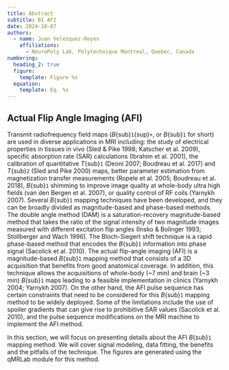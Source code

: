 ```yaml
---
title: Abstract
subtitle: B1 AFI
date: 2024-10-07
authors:
  - name: Juan Velezquez-Reyes
    affiliations:
      - NeuroPoly Lab, Polytechnique Montreal, Quebec, Canada
numbering:
  heading_2: true
  figure:
    template: Figure %s
  equation:
    template: Eq. %s
---
```


## Actual Flip Angle Imaging (AFI)

Transmit radiofrequency field maps (_B_{sub}`1`{sup}`+`, or _B_{sub}`1` for short) are used in diverse applications in MRI including: the study of electrical properties in tissues in vivo (Sled & Pike 1998; Katscher et al. 2009), specific absorption rate (SAR) calculations (Ibrahim et al. 2001), the calibration of quantitative _T_{sub}`1` (Deoni 2007; Boudreau et al. 2017) and _T_{sub}`2` (Sled and Pike 2000) maps, better parameter estimation from magnetization transfer measurements (Ropele et al. 2005; Boudreau et al. 2018), _B_{sub}`1` shimming to improve image quality at whole-body ultra high fields (van den Bergen et al. 2007), or quality control of RF coils (Yarnykh 2007). Several _B_{sub}`1` mapping techniques have been developed, and they can be broadly divided as magnitude-based and phase-based methods. The double angle method (DAM) is a saturation-recovery magnitude-based method that takes the ratio of the signal intensity of two magnitude images measured with different excitation flip angles (Insko & Bolinger 1993; Stollberger and Wach 1996). The Bloch-Siegert shift technique is a rapid phase-based method that encodes the _B_{sub}`1` information into phase signal (Sacolick et al. 2010). The actual flip-angle imaging (AFI) is a magnitude-based _B_{sub}`1` mapping method that consists of a 3D acquisition that benefits from good anatomical coverage. In addition, this technique allows the acquisitions of whole-body (~7 min) and brain (~3 min) _B_{sub}`1` maps leading to a feasible implementation in clinics (Yarnykh 2004; Yarnykh 2007). On the other hand, the AFI pulse sequence has certain constraints that need to be considered for this _B_{sub}`1` mapping method to be widely deployed. Some of the limitations include the use of spoiler gradients that can give rise to prohibitive SAR values (Sacolick et al. 2010), and the pulse sequence modifications on the MRI machine to implement the AFI method.

In this section, we will focus on presenting details about the AFI _B_{sub}`1` mapping method. We will cover signal modeling, data fitting, the benefits and the pitfalls of the technique. The figures are generated using the qMRLab module for this method.